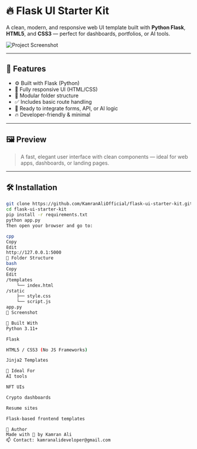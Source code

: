 # 🔥 Flask UI Starter Kit

A clean, modern, and responsive web UI template built with **Python Flask**, **HTML5**, and **CSS3** — perfect for dashboards, portfolios, or AI tools.

![Project Screenshot](assets/preview.png)

---

## 🚀 Features

- ⚙️ Built with Flask (Python)
- 🎨 Fully responsive UI (HTML/CSS)
- 📁 Modular folder structure
- ✅ Includes basic route handling
- 💬 Ready to integrate forms, API, or AI logic
- 🔥 Developer-friendly & minimal

---

## 🖼 Preview

> A fast, elegant user interface with clean components — ideal for web apps, dashboards, or landing pages.

---

## 🛠️ Installation

```bash
git clone https://github.com/KamranAliOfficial/flask-ui-starter-kit.git
cd flask-ui-starter-kit
pip install -r requirements.txt
python app.py
Then open your browser and go to:

cpp
Copy
Edit
http://127.0.0.1:5000
📁 Folder Structure
bash
Copy
Edit
/templates
    └── index.html
/static
    ├── style.css
    └── script.js
app.py
📸 Screenshot

🧠 Built With
Python 3.11+

Flask

HTML5 / CSS3 (No JS Frameworks)

Jinja2 Templates

🤖 Ideal For
AI tools

NFT UIs

Crypto dashboards

Resume sites

Flask-based frontend templates

🙌 Author
Made with 💙 by Kamran Ali
📫 Contact: kamranalideveloper@gmail.com
